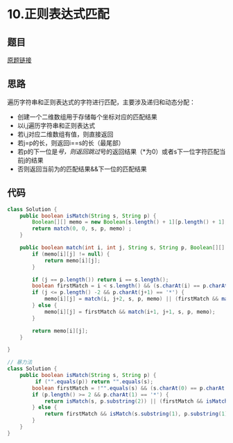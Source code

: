 # 10.正则表达式匹配
## 题目
[原题链接](https://leetcode.com/problems/regular-expression-matching/)

## 思路
遍历字符串和正则表达式的字符进行匹配，主要涉及递归和动态分配：
* 创建一个二维数组用于存储每个坐标对应的匹配结果
* 以i,j遍历字符串和正则表达式
* 若i,j对应二维数组有值，则直接返回
* 若j=p的长，则返回i==s的长（最尾部）
* 若p的下一位是*号，则返回跳过*号的返回结果（*为0）或者s下一位字符匹配当前j的结果
* 否则返回当前为的匹配结果&&下一位的匹配结果


## 代码
```java
class Solution {
    public boolean isMatch(String s, String p) {
        Boolean[][] memo = new Boolean[s.length() + 1][p.length() + 1];
        return match(0, 0, s, p, memo) ;
    }

    public boolean match(int i, int j, String s, String p, Boolean[][] memo) {
        if (memo[i][j] != null) {
            return memo[i][j];
        }

        if (j == p.length()) return i == s.length();
        boolean firstMatch = i < s.length() && (s.charAt(i) == p.charAt(j) || p.charAt(j) == '.');
        if (j <= p.length() -2 && p.charAt(j+1) == '*') {
            memo[i][j] = match(i, j+2, s, p, memo) || (firstMatch && match(i+1, j, s, p, memo));
        } else {
            memo[i][j] = firstMatch && match(i+1, j+1, s, p, memo);
        }

        return memo[i][j];
    }

}

// 暴力法
class Solution {
    public boolean isMatch(String s, String p) {
         if ("".equals(p)) return "".equals(s);
        boolean firstMatch = !"".equals(s) && (s.charAt(0) == p.charAt(0) || p.charAt(0) == '.');
        if (p.length() >= 2 && p.charAt(1) == '*') {
            return isMatch(s, p.substring(2)) || (firstMatch && isMatch(s.substring(1), p));
        } else {
            return firstMatch && isMatch(s.substring(1), p.substring(1));
        }
    }
}

```